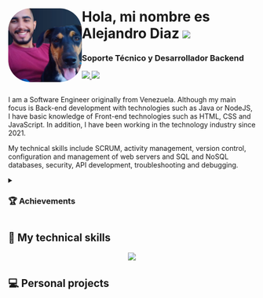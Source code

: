 <h1>
  <img align="left" style="height: 150px; width: 150px; border-radius: 30%;" src="https://github.com/Dev-Alejo/Dev-Alejo/blob/main/Photo.webp" />
  Hola, mi nombre es Alejandro Diaz
  <img src="https://media.giphy.com/media/hvRJCLFzcasrR4ia7z/giphy.gif" width="35">
</h1>

<h3>Soporte Técnico y Desarrollador Backend</h3>

<div>
  <a id="linkedin" href="https://www.linkedin.com/in/alejandro-diaz-444746252/">
    <img src="https://img.shields.io/badge/LinkedIn-Alejandro_Diaz-0077B5?style=for-the-badge&logo=linkedin&logoColor=white&labelColor=101010"/>
  </a>
  <a id="Platzi" href="https://platzi.com/p/Dev-Alejo/">
    <img src="https://img.shields.io/badge/Platzi-Alejandro_Diaz-00C300?style=for-the-badge&logo=platzi&logoColor=white&labelColor=101010"/>
  </a>
</div>
  <br>
  
  <p>
  I am a Software Engineer originally from Venezuela. Although my main focus is Back-end development with technologies such as Java or NodeJS, I have basic knowledge of Front-end technologies such as HTML, CSS and JavaScript. In addition, I have been working in the technology industry since 2021.

My technical skills include SCRUM, activity management, version control, configuration and management of web servers and SQL and NoSQL databases, security, API development, troubleshooting and debugging.
  </p>
  
  <details>
    <summary><h3>🏆 Achievements</h3></summary>
    <ul>
      <li>Servieduca(AppReports) - Automation of processes leading to a significant improvement in the company's efficiency and productivity.</li>
    </ul>
  </details>
</div>

<h2>💼 My technical skills</h2>
  <p align="center">
    <a href="https://skillicons.dev">
      <img src="https://skillicons.dev/icons?i=vscode,idea,postman,bash,git,github,html,css,bootstrap,js,nodejs,express,java,spring,maven,gradle,hibernate,mysql,postgres,mongodb&theme=dark&perline=14" />
    </a>
  </p>

<h2>💻 Personal projects</h2>
